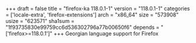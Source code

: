 +++
draft = false
title = "firefox-ka 118.0.1-1"
version = "118.0.1-1"
categories = ['locale-extra', 'firefox-extensions']
arch = "x86_64"
size = "573908"
usize = "623571"
sha1sum = "1f93735830e99759cc6d536302796a77b00650f6"
depends = "['firefox>=118.0.1']"
+++
Georgian language support for Firefox